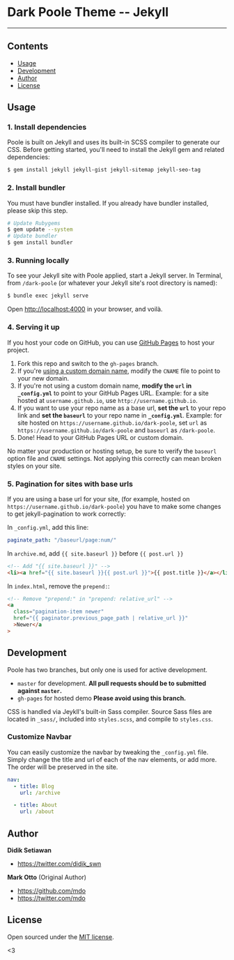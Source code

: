 # Dark Poole Theme -- Jekyll

---

## Contents

- [Usage](#usage)
- [Development](#development)
- [Author](#author)
- [License](#license)

## Usage

### 1. Install dependencies

Poole is built on Jekyll and uses its built-in SCSS compiler to generate our CSS. Before getting started, you'll need to install the Jekyll gem and related dependencies:

```bash
$ gem install jekyll jekyll-gist jekyll-sitemap jekyll-seo-tag
```

### 2. Install bundler

You must have bundler installed. If you already have bundler installed, please skip this step.

```bash
# Update Rubygems
$ gem update --system
# Update bundler
$ gem install bundler
```

### 3. Running locally

To see your Jekyll site with Poole applied, start a Jekyll server. In Terminal, from `/dark-poole` (or whatever your Jekyll site's root directory is named):

```bash
$ bundle exec jekyll serve
```

Open <http://localhost:4000> in your browser, and voilà.

### 4. Serving it up

If you host your code on GitHub, you can use [GitHub Pages](https://pages.github.com) to host your project.

1. Fork this repo and switch to the `gh-pages` branch.
1. If you're [using a custom domain name](https://help.github.com/articles/setting-up-a-custom-domain-with-github-pages), modify the `CNAME` file to point to your new domain.
1. If you're not using a custom domain name, **modify the `url` in `_config.yml`** to point to your GitHub Pages URL. Example: for a site hosted at `username.github.io`, use `http://username.github.io`.
1. If you want to use your repo name as a base url, **set the `url`** to your repo link and **set the `baseurl`** to your repo name in **`_config.yml`**. Example: for site hosted on `https://username.github.io/dark-poole`, set `url` as `https://username.github.io/dark-poole` and `baseurl` as `/dark-poole`.
1. Done! Head to your GitHub Pages URL or custom domain.

No matter your production or hosting setup, be sure to verify the `baseurl` option file and `CNAME` settings. Not applying this correctly can mean broken styles on your site.

### 5. Pagination for sites with base urls

If you are using a base url for your site, (for example, hosted on `https://username.github.io/dark-poole`) you have to make some changes to get jekyll-pagination to work correctly:

In `_config.yml`, add this line:

```yaml
paginate_path: "/baseurl/page:num/"
```

In `archive.md`, add `{{ site.baseurl }}` before `{{ post.url }}`

```html
<!-- Add "{{ site.baseurl }}" -->
<li><a href="{{ site.baseurl }}{{ post.url }}">{{ post.title }}</a></li>
```

In `index.html`, remove the `prepend:`:

```html
<!-- Remove "prepend:" in "prepend: relative_url" -->
<a
  class="pagination-item newer"
  href="{{ paginator.previous_page_path | relative_url }}"
  >Newer</a
>
```

## Development

Poole has two branches, but only one is used for active development.

- `master` for development. **All pull requests should be to submitted against `master`.**
- `gh-pages` for hosted demo **Please avoid using this branch.**

CSS is handled via Jeykll's built-in Sass compiler. Source Sass files are located in `_sass/`, included into `styles.scss`, and compile to `styles.css`.

### Customize Navbar

You can easily customize the navbar by tweaking the `_config.yml` file. Simply change the title and url of each of the nav elements, or add more. The order will be preserved in the site.

```yaml
nav:
  - title: Blog
    url: /archive

  - title: About
    url: /about
```

## Author

**Didik Setiawan**

- <https://twitter.com/didik_swn>

**Mark Otto** (Original Author)

- <https://github.com/mdo>
- <https://twitter.com/mdo>

## License

Open sourced under the [MIT license](LICENSE.md).

<3
